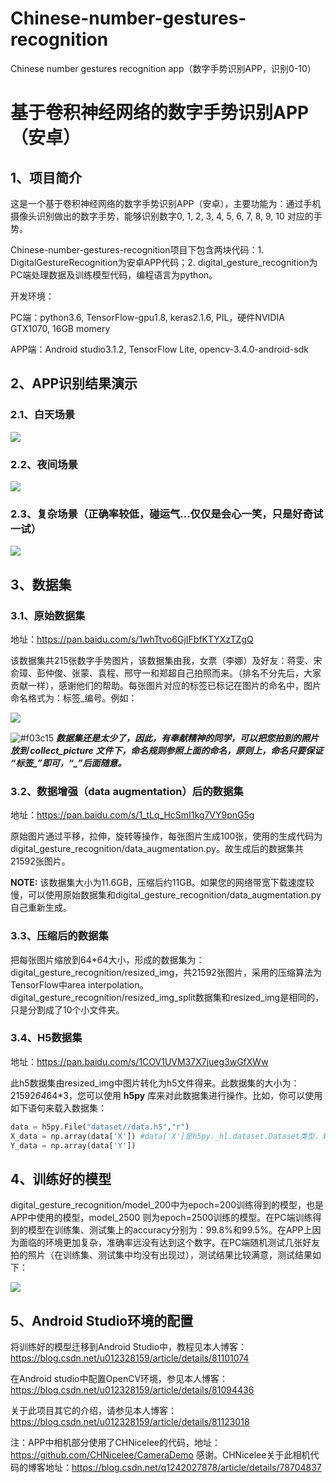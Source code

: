 # Chinese-number-gestures-recognition
Chinese number gestures recognition app（数字手势识别APP，识别0-10）

# 基于卷积神经网络的数字手势识别APP（安卓）

## 1、项目简介
这是一个基于卷积神经网络的数字手势识别APP（安卓），主要功能为：通过手机摄像头识别做出的数字手势，能够识别数字0, 1, 2, 3, 4, 5, 6, 7, 8, 9, 10 对应的手势。

Chinese-number-gestures-recognition项目下包含两块代码：1. DigitalGestureRecognition为安卓APP代码；2. digital_gesture_recognition为PC端处理数据及训练模型代码，编程语言为python。

开发环境：

PC端：python3.6, TensorFlow-gpu1.8, keras2.1.6, PIL，硬件NVIDIA GTX1070, 16GB momery

APP端：Android studio3.1.2, TensorFlow Lite, opencv-3.4.0-android-sdk

## 2、APP识别结果演示

### 2.1、白天场景
![](img/白天场景.jpg)

### 2.2、夜间场景
![](img/夜间场景.jpg)

### 2.3、复杂场景（正确率较低，碰运气...仅仅是会心一笑，只是好奇试一试）
![](img/复杂场景碰运气.jpg)


## 3、数据集
### 3.1、原始数据集

地址：https://pan.baidu.com/s/1whTtvo6GjIFbfKTYXzTZgQ 

该数据集共215张数字手势图片，该数据集由我，女票（李娜）及好友：蒋雯、宋俞璋、彭仲俊、张蒙、袁程、邢守一和郑超自己拍照而来。（排名不分先后，大家贡献一样），感谢他们的帮助。每张图片对应的标签已标记在图片的命名中，图片命名格式为：标签_编号。例如：

![](img/data_example.jpg)

![#f03c15](https://placehold.it/15/f03c15/000000?text=+) ***数据集还是太少了，因此，有奉献精神的同学，可以把您拍到的照片放到 collect_picture 文件下，命名规则参照上面的命名，原则上，命名只要保证 “标签_”即可，“_”后面随意。***


### 3.2、数据增强（data augmentation）后的数据集

地址：https://pan.baidu.com/s/1_tLq_HcSmI1kg7VY9pnG5g

原始图片通过平移，拉伸，旋转等操作，每张图片生成100张，使用的生成代码为 digital_gesture_recognition/data_augmentation.py。故生成后的数据集共21592张图片。

**NOTE:** 该数据集大小为11.6GB，压缩后约11GB。如果您的网络带宽下载速度较慢，可以使用原始数据集和digital_gesture_recognition/data_augmentation.py自己重新生成。

### 3.3、压缩后的数据集

把每张图片缩放到64*64大小，形成的数据集为：digital_gesture_recognition/resized_img，共21592张图片，采用的压缩算法为TensorFlow中area interpolation。digital_gesture_recognition/resized_img_split数据集和resized_img是相同的，只是分割成了10个小文件夹。

### 3.4、H5数据集

地址：https://pan.baidu.com/s/1COV1UVM37X7jueg3wGfXWw

此h5数据集由resized_img中图片转化为h5文件得来。此数据集的大小为：21592*64*64*3，您可以使用 **h5py** 库来对此数据集进行操作。比如，你可以使用如下语句来载入数据集：

```python
data = h5py.File("dataset//data.h5","r")
X_data = np.array(data['X']) #data['X']是h5py._hl.dataset.Dataset类型，转化为array
Y_data = np.array(data['Y'])
```
## 4、训练好的模型

digital_gesture_recognition/model_200中为epoch=200训练得到的模型，也是APP中使用的模型，model_2500 则为epoch=2500训练的模型。在PC端训练得到的模型在训练集、测试集上的accuracy分别为：99.8%和99.5%。在APP上因为面临的环境更加复杂，准确率远没有达到这个数字。在PC端随机测试几张好友拍的照片（在训练集、测试集中均没有出现过），测试结果比较满意，测试结果如下：

![](img/pc测试.jpg)

## 5、Android Studio环境的配置

将训练好的模型迁移到Android Studio中，教程见本人博客：https://blog.csdn.net/u012328159/article/details/81101074

在Android studio中配置OpenCV环境，参见本人博客：https://blog.csdn.net/u012328159/article/details/81094436

关于此项目其它的介绍，请参见本人博客：https://blog.csdn.net/u012328159/article/details/81123018

注：APP中相机部分使用了CHNicelee的代码，地址：https://github.com/CHNicelee/CameraDemo 感谢。CHNicelee关于此相机代码的博客地址：https://blog.csdn.net/q1242027878/article/details/78704837

